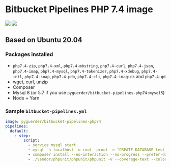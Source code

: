 # Bitbucket Pipelines PHP 7.4 image

[![](https://images.microbadger.com/badges/version/pyguerder/bitbucket-pipelines-php74.svg)](https://microbadger.com/images/pyguerder/bitbucket-pipelines-php74 "Get your own version badge on microbadger.com") [![](https://images.microbadger.com/badges/image/pyguerder/bitbucket-pipelines-php74.svg)](https://microbadger.com/images/pyguerder/bitbucket-pipelines-php74 "Get your own image badge on microbadger.com")

## Based on Ubuntu 20.04

### Packages installed

- `php7.4-zip`, `php7.4-xml`, `php7.4-mbstring`, `php7.4-curl`, `php7.4-json`, `php7.4-imap`, `php7.4-mysql`, `php7.4-tokenizer`, `php7.4-xdebug`, `php7.4-intl`, `php7.4-soap`, `php7.4-pdo`, `php7.4-cli`, `php7.4-imagick` and `php7.4-gd`
- wget, curl, unzip
- Composer
- Mysql 8 (or 5.7 if you use `pyguerder/bitbucket-pipelines-php74:mysql5`)
- Node + Yarn

### Sample `bitbucket-pipelines.yml`

```YAML
image: pyguerder/bitbucket-pipelines-php74
pipelines:
  default:
    - step:
        script:
          - service mysql start
          - mysql -h localhost -u root -proot -e "CREATE DATABASE test;"
          - composer install --no-interaction --no-progress --prefer-dist
          - ./vendor/phpunit/phpunit/phpunit -v --coverage-text --colors=never --stderr
```
